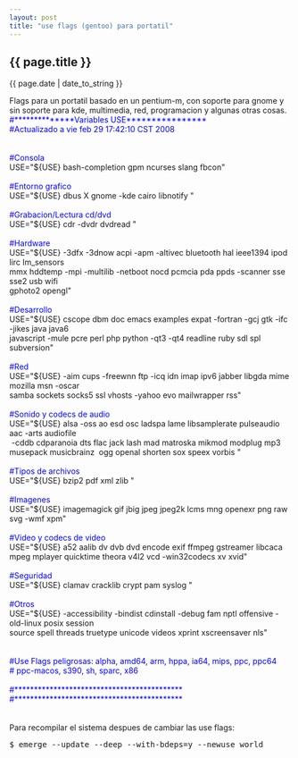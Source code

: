 ```yaml
---
layout: post
title: "use flags (gentoo) para portatil"
---
```


## {{ page.title }}
<p class="date">{{ page.date | date_to_string }}</p>

<div class="p">Flags para un portatil basado en un pentium-m, con soporte para gnome y sin soporte para kde, multimedia, red, programacion y algunas otras cosas.
</div>
<div class="p">
        <font color="#0000ff">#**************Variables USE****************</font><br>
        <font color="#0000ff">#Actualizado a vie feb 29 17:42:10 CST 2008</font><br>
        <br>
        <br>
        <font color="#0000ff">#Consola</font><br>
        USE="${USE} bash-completion gpm ncurses slang fbcon"<br>
        <br>
        <font color="#0000ff">#Entorno grafico<br>
        </font> USE="${USE} dbus X gnome -kde cairo libnotify "<br>
        <br>
        <font color="#0000ff">#Grabacion/Lectura cd/dvd</font><br>
        USE="${USE} cdr -dvdr dvdread "<br>
        <br>
        <font color="#0000ff">#Hardware</font><br>
        USE="${USE} -3dfx -3dnow acpi -apm -altivec bluetooth hal ieee1394 ipod lirc lm_sensors<br>
        mmx hddtemp -mpi -multilib -netboot nocd pcmcia pda ppds -scanner sse sse2 usb wifi<br>
        gphoto2 opengl"<br>
        <br>
        <font color="#0000ff">#Desarrollo</font><br>
        USE="${USE} cscope dbm doc emacs examples expat -fortran -gcj gtk -ifc -jikes java java6<br>
        javascript -mule pcre perl php python -qt3 -qt4 readline ruby sdl spl subversion"<br>
        <br>
        <font color="#0000ff">#Red</font><br>
        USE="${USE} -aim cups -freewnn ftp -icq idn imap ipv6 jabber libgda mime mozilla msn -oscar<br>
        samba sockets socks5 ssl vhosts -yahoo evo mailwrapper rss"<br>
        <br>
        <font color="#0000ff">#Sonido y codecs de audio</font><br>
        USE="${USE} alsa -oss ao esd osc ladspa lame libsamplerate pulseaudio aac -arts audiofile<br>
        &nbsp;-cddb cdparanoia dts flac jack lash mad matroska mikmod modplug mp3 musepack musicbrainz&nbsp; ogg openal shorten sox speex vorbis "<br>
        <br>
        <font color="#0000ff">#Tipos de archivos</font><br>
        USE="${USE} bzip2 pdf xml zlib "<br>
        <br>
        <font color="#0000ff">#Imagenes</font><br>
        USE="${USE} imagemagick gif jbig jpeg jpeg2k lcms mng openexr png raw svg -wmf xpm"<br>
        <br>
        <font color="#0000ff">#Video y codecs de video</font><br>
        USE="${USE} a52 aalib dv dvb dvd encode exif ffmpeg gstreamer libcaca mpeg mplayer quicktime theora v4l2 vcd -win32codecs xv xvid"<br>
        <br>
        <font color="#0000ff">#Seguridad</font><br>
        USE="${USE} clamav cracklib crypt pam syslog "<br>
        <br>
        <font color="#0000ff">#Otros</font><br>
        USE="${USE} -accessibility -bindist cdinstall -debug fam nptl offensive -old-linux posix session<br>
        source spell threads truetype unicode videos xprint xscreensaver nls"<br>
        <br>
        <br>
        <font color="#0000ff">#Use Flags peligrosas: alpha, amd64, arm, hppa, ia64, mips, ppc, ppc64</font><br>
        <font color="#0000ff"> # ppc-macos, s390, sh, sparc, x86 </font><br>
        <br>
        <font color="#0000ff">#*******************************************</font><br>
        <font color="#0000ff">#*******************************************</font><br>
        <br>
        <br>
        Para recompilar el sistema despues de cambiar las use flags:</div>

<pre class="sh_sh">
$ emerge --update --deep --with-bdeps=y --newuse world
</pre>
